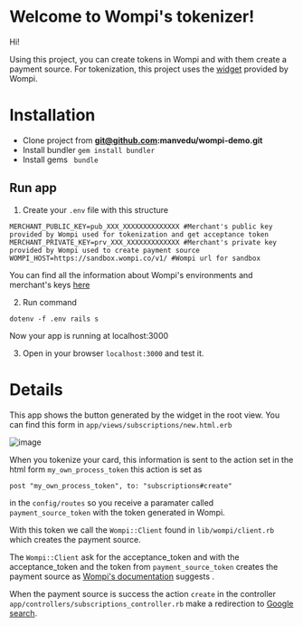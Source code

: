 


# Welcome to Wompi's tokenizer!

Hi! 

Using this project, you can create tokens in Wompi and with them create a payment source. For tokenization, this project uses the [widget](https://docs.wompi.co/docs/en-us/fuentes-de-pago#widget-in-tokenization-mode) provided by Wompi.


# Installation
- Clone project from **git@github.com:manvedu/wompi-demo.git**
- Install bundler `gem install bundler`
- Install gems ` bundle`


## Run app
1. Create your `.env` file with this structure
```
MERCHANT_PUBLIC_KEY=pub_XXX_XXXXXXXXXXXXXX #Merchant's public key provided by Wompi used for tokenization and get acceptance token
MERCHANT_PRIVATE_KEY=prv_XXX_XXXXXXXXXXXXX #Merchant's private key provided by Wompi used to create payment source
WOMPI_HOST=https://sandbox.wompi.co/v1/ #Wompi url for sandbox
```

You can find all the information about Wompi's environments and merchant's keys [here](https://docs.wompi.co/docs/en-us/ambientes-y-llaves)


2. Run command

```
dotenv -f .env rails s
```

Now your app is running at localhost:3000

3. Open in your browser `localhost:3000` and test it.


# Details
This app shows the button generated by the widget in the root view. You can find this form in `app/views/subscriptions/new.html.erb`

![image](https://user-images.githubusercontent.com/11188064/143105675-0de197a5-055f-4fe2-87f6-6ed850398679.png)


When you tokenize your card, this information is sent to the action set in the html form `my_own_process_token`
this action is set as 
```
post "my_own_process_token", to: "subscriptions#create"
```
in the `config/routes` so you receive a paramater called `payment_source_token` with the token generated in Wompi.

With this token we call the `Wompi::Client` found in `lib/wompi/client.rb` which creates the payment source.

The `Wompi::Client` ask for the acceptance_token and with the acceptance_token and the token from `payment_source_token` creates the payment source as [Wompi's      documentation](https://docs.wompi.co/docs/en-us/fuentes-de-pago) suggests .

When the payment source is success the action `create` in the  controller `app/controllers/subscriptions_controller.rb` make a redirection to 
[Google search](https://google.com).
